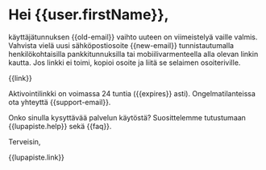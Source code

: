 # Hei {{user.firstName}},

k&auml;ytt&auml;j&auml;tunnuksen {{old-email}} vaihto uuteen on viimeistely&auml; vaille valmis. Vahvista viel&auml; uusi s&auml;hk&ouml;postiosoite {{new-email}} tunnistautumalla henkil&ouml;kohtaisilla pankkitunnuksilla tai mobiilivarmenteella alla olevan linkin kautta. Jos linkki ei toimi, kopioi osoite ja liit&auml; se selaimen osoiteriville.

{{link}}

Aktivointilinkki on voimassa 24 tuntia ({{expires}} asti). Ongelmatilanteissa ota yhteytt&auml; {{support-email}}.

Onko sinulla kysytt&auml;v&auml;&auml; palvelun k&auml;yt&ouml;st&auml;? Suosittelemme tutustumaan {{lupapiste.help}} sek&auml; {{faq}}.

Terveisin,

{{lupapiste.link}}